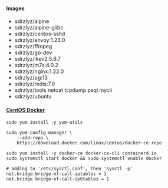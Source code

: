 #### Images

- sdrzlyz/alpine
- sdrzlyz/alpine-glibc
- sdrzlyz/centos-sshd
- sdrzlyz/envoy:1.23.0
- sdrzlyz/ffmpeg
- sdrzlyz/go-dev
- sdrzlyz/ikev2:5.9.7
- sdrzlyz/m7s:4.0.2
- sdrzlyz/nginx:1.22.0
- sdrzlyz/pg:13
- sdrzlyz/redis:7.0
- sdrzlyz/tools netcat tcpdump psql mycli
- sdrzlyz/ubuntu

#### [CentOS Docker](https://docs.docker.com/engine/install/centos/)

```
sudo yum install -y yum-utils

sudo yum-config-manager \
    --add-repo \
    https://download.docker.com/linux/centos/docker-ce.repo

sudo yum install -y docker-ce docker-ce-cli containerd.io
sudo systemctl start docker && sudo systemctl enable docker
```

```
# adding to '/etc/sysctl.conf', then 'sysctl -p'
net.bridge.bridge-nf-call-iptables = 1
net.bridge.bridge-nf-call-ip6tables = 1
```
